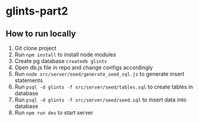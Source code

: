 # glints-part2

## How to run locally
1. Git clone project
2. Run ```npm install``` to install node modules
3. Create pg database ```createdb glints```
4. Open db.js file in repo and change configs accordingly
5. Run ```node src/server/seed/generate_seed_sql.js``` to generate insert statements
6. Run ```psql -d glints -f src/server/seed/tables.sql``` to create tables in database
7. Run ```psql -d glints -f src/server/seed/seed.sql``` to insert data into database
8. Run ```npm run dev``` to start server